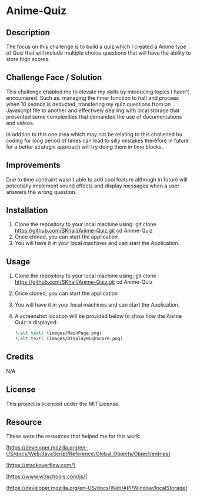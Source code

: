 # Anime-Quiz

## Description

The focus on this challenge is to build a quiz which I created a Anime type of Quiz that will include multiple choice questions that will have the ability to store high scores.

## Challenge Face / Solution

This challenge enabled me to elevate my skills by intoducing topics I hadn't encountered. Such as: managing the timer function to halt and procees when 10 seonds is deducted, transfering my quiz questions from on Javascript file to another and effectively dealling with local storage that presented some complexities that demanded the use of documentations and videos.

In addtion to this one area which may not be relating to this challened bu coding for long period of times can lead to silly mistakes therefore in future for a better strategic approach will try doing them in time blocks.

## Improvements

Due to time contraint wasn't able to add cool feature although in future will potentially implement sound effects and display messages when a user answers the wrong question.

## Installation

1.  Clone the repository to your local machine using:
    git clone https://github.com/SKhail/Anime-Quiz.git
    cd Anime-Quiz
2.  Once cloned, you can start the application
3.  You will have it in your local machines and can start the Application.

## Usage

1.  Clone the repository to your local machine using:
    git clone https://github.com/SKhail/Anime-Quiz.git
    cd Anime-Quiz
2.  Once cloned, you can start the application
3.  You will have it in your local machines and can start the Application.
4.  A screenshot location will be provided below to show how the Anime Quiz is displayed:

    ```md
    ![alt text] (images/MainPage.png)
    ![alt text] (images/DisplayHighScore.png)
    ```

## Credits

N/A

## License

This project is licenced under the MIT License.

## Resource

These were the resources that helped me for this work:

[https://developer.mozilla.org/en-US/docs/Web/JavaScript/Reference/Global_Objects/Object/entries]

[https://stackoverflow.com/]

[https://www.w3schools.com/js/]

[https://developer.mozilla.org/en-US/docs/Web/API/Window/localStorage]
